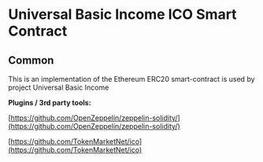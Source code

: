 # Universal Basic Income ICO Smart Contract

## Common

This is an implementation of the Ethereum ERC20 smart-contract is used by project Universal Basic Income

<b>Plugins / 3rd party tools:</b>

[https://github.com/OpenZeppelin/zeppelin-solidity/](https://github.com/OpenZeppelin/zeppelin-solidity/)

[https://github.com/TokenMarketNet/ico](https://github.com/TokenMarketNet/ico)